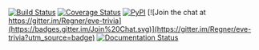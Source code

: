 [![Build Status](https://travis-ci.org/Regner/thanatos.svg)](https://travis-ci.org/Regner/thanatos)
[![Coverage Status](https://coveralls.io/repos/Regner/thanatos/badge.svg?branch=master)](https://coveralls.io/r/Regner/thanatos?branch=master)
[![PyPI](http://img.shields.io/pypi/v/Thanatos.svg)](https://pypi.python.org/pypi/Thanatos)
[![Join the chat at https://gitter.im/Regner/eve-trivia](https://badges.gitter.im/Join%20Chat.svg)](https://gitter.im/Regner/eve-trivia?utm_source=badge)
[![Documentation Status](https://readthedocs.org/projects/thanatos/badge/)](https://thanatos.readthedocs.org/en/latest/)